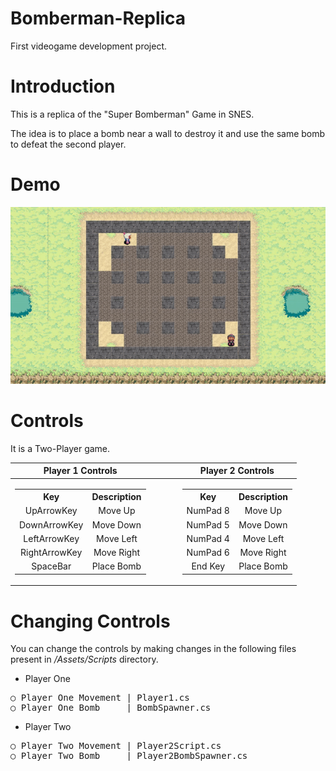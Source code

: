 # Bomberman-Replica
First videogame development project.

# Introduction
This is a replica of the "Super Bomberman" Game in SNES.

The idea is to place a bomb near a wall to destroy it and use the same bomb to defeat the second player.

# Demo
<p align="center">
  <img src="demo.gif">
</p>



# Controls

It is a Two-Player game.

<center>

| Player 1 Controls || Player 2 Controls |
|--|-|--|
|<table><tr><th>Key</th><th>Description</th></tr><tr align="center"><td>UpArrowKey</td><td>Move Up</td></tr><tr align="center"><td>DownArrowKey</td><td>Move Down</td></tr><tr align="center"><td>LeftArrowKey</td><td>Move Left</td></tr><tr align="center"><td>RightArrowKey</td><td>Move Right</td></tr><tr align="center"><td>SpaceBar</td><td>Place Bomb</td></tr> </table>|<span>&nbsp;&nbsp;&nbsp;&nbsp;&nbsp;&nbsp;&nbsp;&nbsp;</span>| <table> <tr><th>Key</th><th>Description</th></tr><tr align="center"><td>NumPad 8</td><td>Move Up</td></tr><tr align="center"><td>NumPad 5</td><td>Move Down</td></tr><tr align="center"><td>NumPad 4</td><td>Move Left</td></tr><tr align="center"><td>NumPad 6</td><td>Move Right</td></tr><tr align="center"><td>End Key</td><td>Place Bomb</td></tr> </table>|

</center>

# Changing Controls
You can change the controls by making changes in the following files present in <i>/Assets/Scripts</i> directory.

- Player One
<pre>
○ Player One Movement | Player1.cs
○ Player One Bomb     | BombSpawner.cs
</pre>

- Player Two
<pre>
○ Player Two Movement | Player2Script.cs
○ Player Two Bomb     | Player2BombSpawner.cs
</pre>

